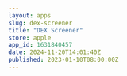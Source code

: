 ```yaml
---
layout: apps
slug: dex-screener
title: "DEX Screener"
store: apple
app_id: 1631840457
date: 2024-11-20T14:01:40Z
published: 2023-01-10T08:00:00Z
---
```

